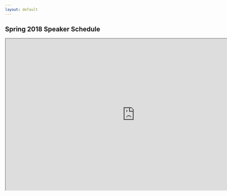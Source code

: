 ```yaml
---
layout: default
---
```


## Spring 2018 Speaker Schedule

<iframe width="850px" height="500px" src="https://docs.google.com/spreadsheets/d/e/2PACX-1vRLvEdTnCX3Ydtum8subawM54hqoSaFtJQfj6g7GB94S5XL4aCQfxPn65uIxpShuqevP0nYqk5MyR0y/pubhtml?gid=0&amp;single=true&amp;widget=true&amp;headers=false"></iframe>